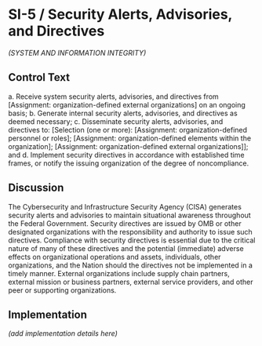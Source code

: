 # SI-5 / Security Alerts, Advisories, and Directives

_(SYSTEM AND INFORMATION INTEGRITY)_

## Control Text


a. Receive system security alerts, advisories, and directives from [Assignment: organization-defined external organizations] on an ongoing basis;
b. Generate internal security alerts, advisories, and directives as deemed necessary;
c. Disseminate security alerts, advisories, and directives to: [Selection (one or more): [Assignment: organization-defined personnel or roles]; [Assignment: organization-defined elements within the organization]; [Assignment: organization-defined external organizations]]; and
d. Implement security directives in accordance with established time frames, or notify the issuing organization of the degree of noncompliance.

## Discussion

The Cybersecurity and Infrastructure Security Agency (CISA) generates security alerts and advisories to maintain situational awareness throughout the Federal Government. Security directives are issued by OMB or other designated organizations with the responsibility and authority to issue such directives. Compliance with security directives is essential due to the critical nature of many of these directives and the potential (immediate) adverse effects on organizational operations and assets, individuals, other organizations, and the Nation should the directives not be implemented in a timely manner. External organizations include supply chain partners, external mission or business partners, external service providers, and other peer or supporting organizations.  

## Implementation

_(add implementation details here)_